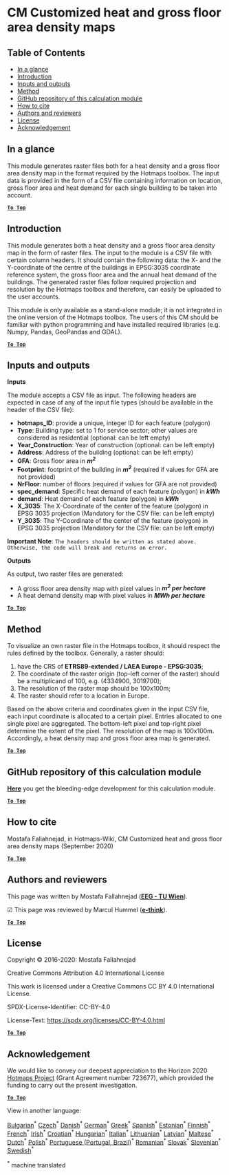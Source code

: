 <h1>CM Customized heat and gross floor area density maps</h1>

## Table of Contents
* [In a glance](#in-a-glance)
* [Introduction](#introduction)
* [Inputs and outputs](#inputs-and-outputs)
* [Method](#method)
* [GitHub repository of this calculation module](#github-repository-of-this-calculation-module)
* [How to cite](#how-to-cite)
* [Authors and reviewers](#authors-and-reviewers)
* [License](#license)
* [Acknowledgement](#acknowledgement)


## In a glance
This module generates raster files both for a heat density and a gross floor area density map in the format required by the Hotmaps toolbox. The input data is provided in the form of a CSV file containing information on location, gross floor area and heat demand for each single building to be taken into account.


[**`To Top`**](#table-of-contents)


## Introduction
This module generates both a heat density and a gross floor area density map in the form of raster files. The input to the module is a CSV file with certain column headers. It should contain the following data: the X- and the Y-coordinate of the centre of the buildings in EPSG:3035 coordinate reference system, the gross floor area and the annual heat demand of the buildings. The generated raster files follow required projection and resolution by the Hotmaps toolbox and therefore, can easily be uploaded to the user accounts.

This module is only available as a stand-alone module; it is not integrated in the online version of the Hotmaps toolbox. The users of this CM should be familiar with python programming and have installed required libraries (e.g. Numpy, Pandas, GeoPandas and GDAL).

[**`To Top`**](#table-of-contents)

## Inputs and outputs

**Inputs**

The module accepts a CSV file as input. The following headers are expected in case of any of the input file types (should be available in the header of the CSV file):

* **hotmaps_ID**: provide a unique, integer ID for each feature (polygon)
* **Type**: Building type: set to 1 for service sector; other values are considered as residential (optional: can be left empty)
* **Year_Construction**: Year of construction (optional: can be left empty)
* **Address**: Address of the building (optional: can be left empty)
* **GFA**: Gross floor area in **_m<sup>2</sup>_**
* **Footprint**: footprint of the building in **_m<sup>2</sup>_** (required if values for GFA are not provided)
* **NrFloor**: number of floors (required if values for GFA are not provided)
* **spec_demand**: Specific heat demand of each feature (polygon) in **_kWh_**
* **demand**: Heat demand of each feature (polygon) in **_kWh_**
* **X_3035**: The X-Coordinate of the center of the feature (polygon) in EPSG 3035 projection (Mandatory for the CSV file: can be left empty)
* **Y_3035**: The Y-Coordinate of the center of the feature (polygon) in EPSG 3035 projection (Mandatory for the CSV file: can be left empty)


**Important Note**: `The headers should be written as stated above. Otherwise, the code will break and returns an error.`



**Outputs**

As output, two raster files are generated:

* A gross floor area density map with pixel values in **_m<sup>2</sup> per hectare_**
* A heat demand density map with pixel values in **_MWh per hectare_**

[**`To Top`**](#table-of-contents)

## Method

To visualize an own raster file in the Hotmaps toolbox, it should respect the rules defined by the toolbox. Generally, a raster should:

1. have the CRS of **ETRS89-extended / LAEA Europe - EPSG:3035**;
1. The coordinate of the raster origin (top-left corner of the raster) should be a multiplicand of 100, e.g. (4334900, 3019700);
1. The resolution of the raster map should be 100x100m;
1. The raster should refer to a location in Europe.

Based on the above criteria and coordinates given in the input CSV file, each input coordinate is allocated to a certain pixel. Entries allocated to one single pixel are aggregated. The bottom-left pixel and top-right pixel determine the extent of the pixel. The resolution of the map is 100x100m. Accordingly, a heat density map and gross floor area map is generated.

[**`To Top`**](#table-of-contents)

## GitHub repository of this calculation module
**[Here](https://github.com/HotMaps/customized_h_fa_dm)** you get the bleeding-edge development for this calculation module.


[**`To Top`**](#table-of-contents)

## How to cite

Mostafa Fallahnejad, in Hotmaps-Wiki, CM Customized heat and gross floor area density maps (September 2020)


[**`To Top`**](#table-of-contents)

## Authors and reviewers

This page was written by Mostafa Fallahnejad (**[EEG - TU Wien](https://eeg.tuwien.ac.at/)**).

&#9745; This page was reviewed by Marcul Hummel (**[e-think](https://e-think.ac.at)**).


[**`To Top`**](#table-of-contents)

## License

Copyright © 2016-2020: Mostafa Fallahnejad

Creative Commons Attribution 4.0 International License

This work is licensed under a Creative Commons CC BY 4.0 International License.

SPDX-License-Identifier: CC-BY-4.0

License-Text: https://spdx.org/licenses/CC-BY-4.0.html


[**`To Top`**](#table-of-contents)

## Acknowledgement

We would like to convey our deepest appreciation to the Horizon 2020 [Hotmaps Project](https://www.hotmaps-project.eu) (Grant Agreement number 723677), which provided the funding to carry out the present investigation.



[**`To Top`**](#table-of-contents)







<!--- THIS IS A SUPER UNIQUE IDENTIFIER -->

View in another language:

 [Bulgarian](../bg/CM-Customized-heat-and-floor-area-density-maps)<sup>\*</sup> [Czech](../cs/CM-Customized-heat-and-floor-area-density-maps)<sup>\*</sup> [Danish](../da/CM-Customized-heat-and-floor-area-density-maps)<sup>\*</sup> [German](../de/CM-Customized-heat-and-floor-area-density-maps)<sup>\*</sup> [Greek](../el/CM-Customized-heat-and-floor-area-density-maps)<sup>\*</sup> [Spanish](../es/CM-Customized-heat-and-floor-area-density-maps)<sup>\*</sup> [Estonian](../et/CM-Customized-heat-and-floor-area-density-maps)<sup>\*</sup> [Finnish](../fi/CM-Customized-heat-and-floor-area-density-maps)<sup>\*</sup> [French](../fr/CM-Customized-heat-and-floor-area-density-maps)<sup>\*</sup> [Irish](../ga/CM-Customized-heat-and-floor-area-density-maps)<sup>\*</sup> [Croatian](../hr/CM-Customized-heat-and-floor-area-density-maps)<sup>\*</sup> [Hungarian](../hu/CM-Customized-heat-and-floor-area-density-maps)<sup>\*</sup> [Italian](../it/CM-Customized-heat-and-floor-area-density-maps)<sup>\*</sup> [Lithuanian](../lt/CM-Customized-heat-and-floor-area-density-maps)<sup>\*</sup> [Latvian](../lv/CM-Customized-heat-and-floor-area-density-maps)<sup>\*</sup> [Maltese](../mt/CM-Customized-heat-and-floor-area-density-maps)<sup>\*</sup> [Dutch](../nl/CM-Customized-heat-and-floor-area-density-maps)<sup>\*</sup> [Polish](../pl/CM-Customized-heat-and-floor-area-density-maps)<sup>\*</sup> [Portuguese (Portugal, Brazil)](../pt/CM-Customized-heat-and-floor-area-density-maps)<sup>\*</sup> [Romanian](../ro/CM-Customized-heat-and-floor-area-density-maps)<sup>\*</sup> [Slovak](../sk/CM-Customized-heat-and-floor-area-density-maps)<sup>\*</sup> [Slovenian](../sl/CM-Customized-heat-and-floor-area-density-maps)<sup>\*</sup> [Swedish](../sv/CM-Customized-heat-and-floor-area-density-maps)<sup>\*</sup> 

<sup>\*</sup> machine translated
